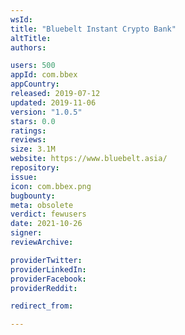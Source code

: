 ```yaml
---
wsId: 
title: "Bluebelt Instant Crypto Bank"
altTitle: 
authors:

users: 500
appId: com.bbex
appCountry: 
released: 2019-07-12
updated: 2019-11-06
version: "1.0.5"
stars: 0.0
ratings: 
reviews: 
size: 3.1M
website: https://www.bluebelt.asia/
repository: 
issue: 
icon: com.bbex.png
bugbounty: 
meta: obsolete
verdict: fewusers
date: 2021-10-26
signer: 
reviewArchive:

providerTwitter: 
providerLinkedIn: 
providerFacebook: 
providerReddit: 

redirect_from:

---
```


